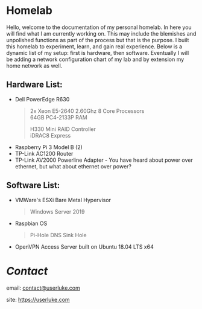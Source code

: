 # Homelab

Hello, welcome to the documentation of my personal homelab. In here you will find what I am currently working on. This may include the blemishes and unpolished functions as part of the process but that is the purpose. I built this homelab to experiment, learn, and gain real experience. Below is a dynamic list of my setup: first is hardware, then software. Eventually I will be adding a network configuration chart of my lab and by extension my home network as well. 


## Hardware List:
* Dell PowerEdge R630
  >2x Xeon E5-2640 2.60Ghz 8 Core Processors  
  >64GB PC4-2133P RAM  
  >  
  >  
  >H330 Mini RAID Controller  
  >iDRAC8 Express  
 * Raspberry Pi 3 Model B (2)
 * TP-Link AC1200 Router
 * TP-Link AV2000 Powerline Adapter - You have heard about power over ethernet, but what about ethernet over power?
 



## Software List:
* VMWare's ESXi Bare Metal Hypervisor
  >Windows Server 2019
* Raspbian OS  
  >Pi-Hole DNS Sink Hole
* OpenVPN Access Server built on Ubuntu 18.04 LTS x64
  
# *Contact* 

email: contact@userluke.com

site: https://userluke.com
